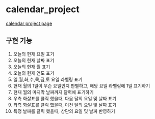 # calendar_project
[calendar project page](https://pmjuu.github.io/pmjuu/calendar_project)

## 구현 기능
1. 오늘의 현재 요일 표기
2. 오늘의 현재 날짜 표기
3. 오늘의 현재 월 표기
4. 오늘의 현재 연도 표기
5. 일,월,화,수,목,금,토 요일 라벨링 표기
6. 현재 월의 1일이 무슨 요일인지 판별하고, 해당 요일 라벨링에 1일 표기하기
7. 현재 월의 마지막 날짜까지 달력에 표기하기
8. 우측 화살표를 클릭 했을때, 다음 달의 요일 및 날짜 표기
9. 좌측 화살표를 클릭 했을때, 이전 달의 요일 및 날짜 표기
10. 특정 날짜를 클릭 했을때, 상단의 요일 및 날짜 반영하기
